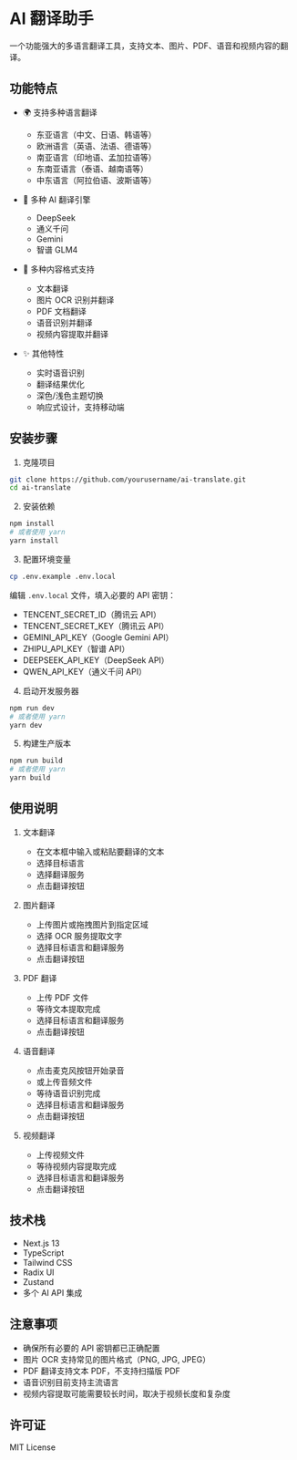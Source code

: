 # AI 翻译助手

一个功能强大的多语言翻译工具，支持文本、图片、PDF、语音和视频内容的翻译。

## 功能特点

- 🌍 支持多种语言翻译
  - 东亚语言（中文、日语、韩语等）
  - 欧洲语言（英语、法语、德语等）
  - 南亚语言（印地语、孟加拉语等）
  - 东南亚语言（泰语、越南语等）
  - 中东语言（阿拉伯语、波斯语等）

- 🤖 多种 AI 翻译引擎
  - DeepSeek
  - 通义千问
  - Gemini
  - 智谱 GLM4

- 📝 多种内容格式支持
  - 文本翻译
  - 图片 OCR 识别并翻译
  - PDF 文档翻译
  - 语音识别并翻译
  - 视频内容提取并翻译

- ✨ 其他特性
  - 实时语音识别
  - 翻译结果优化
  - 深色/浅色主题切换
  - 响应式设计，支持移动端

## 安装步骤

1. 克隆项目
```bash
git clone https://github.com/yourusername/ai-translate.git
cd ai-translate
```

2. 安装依赖
```bash
npm install
# 或者使用 yarn
yarn install
```

3. 配置环境变量
```bash
cp .env.example .env.local
```
编辑 `.env.local` 文件，填入必要的 API 密钥：
- TENCENT_SECRET_ID（腾讯云 API）
- TENCENT_SECRET_KEY（腾讯云 API）
- GEMINI_API_KEY（Google Gemini API）
- ZHIPU_API_KEY（智谱 API）
- DEEPSEEK_API_KEY（DeepSeek API）
- QWEN_API_KEY（通义千问 API）

4. 启动开发服务器
```bash
npm run dev
# 或者使用 yarn
yarn dev
```

5. 构建生产版本
```bash
npm run build
# 或者使用 yarn
yarn build
```

## 使用说明

1. 文本翻译
   - 在文本框中输入或粘贴要翻译的文本
   - 选择目标语言
   - 选择翻译服务
   - 点击翻译按钮

2. 图片翻译
   - 上传图片或拖拽图片到指定区域
   - 选择 OCR 服务提取文字
   - 选择目标语言和翻译服务
   - 点击翻译按钮

3. PDF 翻译
   - 上传 PDF 文件
   - 等待文本提取完成
   - 选择目标语言和翻译服务
   - 点击翻译按钮

4. 语音翻译
   - 点击麦克风按钮开始录音
   - 或上传音频文件
   - 等待语音识别完成
   - 选择目标语言和翻译服务
   - 点击翻译按钮

5. 视频翻译
   - 上传视频文件
   - 等待视频内容提取完成
   - 选择目标语言和翻译服务
   - 点击翻译按钮

## 技术栈

- Next.js 13
- TypeScript
- Tailwind CSS
- Radix UI
- Zustand
- 多个 AI API 集成

## 注意事项

- 确保所有必要的 API 密钥都已正确配置
- 图片 OCR 支持常见的图片格式（PNG, JPG, JPEG）
- PDF 翻译支持文本 PDF，不支持扫描版 PDF
- 语音识别目前支持主流语言
- 视频内容提取可能需要较长时间，取决于视频长度和复杂度

## 许可证

MIT License 